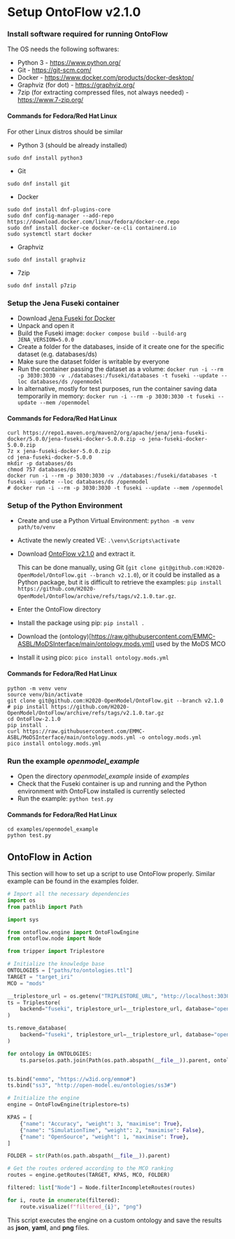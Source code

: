 # Setup OntoFlow v2.1.0

### Install software required for running OntoFlow
The OS needs the following softwares:
- Python 3 - https://www.python.org/
- Git - https://git-scm.com/
- Docker - https://www.docker.com/products/docker-desktop/
- Graphviz (for dot) - https://graphviz.org/
- 7zip (for extracting compressed files, not always needed) - https://www.7-zip.org/

#### Commands for Fedora/Red Hat Linux
For other Linux distros should be similar
- Python 3 (should be already installed)
```
sudo dnf install python3
```
- Git
```
sudo dnf install git
```
- Docker
```
sudo dnf install dnf-plugins-core
sudo dnf config-manager --add-repo https://download.docker.com/linux/fedora/docker-ce.repo
sudo dnf install docker-ce docker-ce-cli containerd.io
sudo systemctl start docker
```
- Graphviz
```
sudo dnf install graphviz
```
- 7zip
```
sudo dnf install p7zip
```

### Setup the Jena Fuseki container
- Download [Jena Fuseki for Docker](https://repo1.maven.org/maven2/org/apache/jena/jena-fuseki-docker/5.0.0/jena-fuseki-docker-5.0.0.zip)
- Unpack and open it
- Build the Fuseki image: `docker compose build --build-arg JENA_VERSION=5.0.0`
- Create a folder for the databases, inside of it create one for the specific dataset (e.g. databases/ds)
- Make sure the dataset folder is writable by everyone
- Run the container passing the dataset as a volume: `docker run -i --rm -p 3030:3030 -v ./databases:/fuseki/databases -t fuseki --update --loc databases/ds /openmodel`
- In alternative, mostly for test purposes, run the container saving data temporarily in memory: `docker run -i --rm -p 3030:3030 -t fuseki --update --mem /openmodel`
#### Commands for Fedora/Red Hat Linux
```
curl https://repo1.maven.org/maven2/org/apache/jena/jena-fuseki-docker/5.0.0/jena-fuseki-docker-5.0.0.zip -o jena-fuseki-docker-5.0.0.zip
7z x jena-fuseki-docker-5.0.0.zip
cd jena-fuseki-docker-5.0.0
mkdir -p databases/ds
chmod 757 databases/ds
docker run -i --rm -p 3030:3030 -v ./databases:/fuseki/databases -t fuseki --update --loc databases/ds /openmodel
# docker run -i --rm -p 3030:3030 -t fuseki --update --mem /openmodel
```

### Setup of the Python Environment
- Create and use a Python Virtual Environment: `python -m venv path/to/venv`
- Activate the newly created VE: `.\venv\Scripts\activate`
- Download [OntoFlow v2.1.0](https://github.com/H2020-OpenModel/OntoFlow/tree/v2.1.0) and extract it. 

  This can be done manually, using Git (`git clone git@github.com:H2020-OpenModel/OntoFlow.git --branch v2.1.0`), or it could be installed as a Python package, but it is difficult to retrieve the examples: `pip install https://github.com/H2020-OpenModel/OntoFlow/archive/refs/tags/v2.1.0.tar.gz`.
- Enter the OntoFlow directory
- Install the package using pip: `pip install .`
- Download the (ontology)[https://raw.githubusercontent.com/EMMC-ASBL/MoDSInterface/main/ontology.mods.yml] used by the MoDS MCO
- Install it using pico: `pico install ontology.mods.yml`

#### Commands for Fedora/Red Hat Linux
```
python -m venv venv
source venv/bin/activate
git clone git@github.com:H2020-OpenModel/OntoFlow.git --branch v2.1.0
# pip install https://github.com/H2020-OpenModel/OntoFlow/archive/refs/tags/v2.1.0.tar.gz
cd OntoFlow-2.1.0
pip install .
curl https://raw.githubusercontent.com/EMMC-ASBL/MoDSInterface/main/ontology.mods.yml -o ontology.mods.yml
pico install ontology.mods.yml
```

### Run the example *openmodel_example*
- Open the directory *openmodel_example* inside of *examples*
- Check that the Fuseki container is up and running and the Python environment with OntoFLow installed is currently selected
- Run the example: `python test.py`

#### Commands for Fedora/Red Hat Linux
```
cd examples/openmodel_example
python test.py
```

## OntoFlow in Action
This section will how to set up a script to use OntoFlow properly. Similar example can be found in the examples folder.

```python
# Import all the necessary dependencies
import os
from pathlib import Path

import sys

from ontoflow.engine import OntoFlowEngine
from ontoflow.node import Node

from tripper import Triplestore

# Initialize the knowledge base
ONTOLOGIES = ["paths/to/ontologies.ttl"]
TARGET = "target_iri"
MCO = "mods"

__triplestore_url = os.getenv("TRIPLESTORE_URL", "http://localhost:3030")
ts = Triplestore(
    backend="fuseki", triplestore_url=__triplestore_url, database="openmodel"
)

ts.remove_database(
    backend="fuseki", triplestore_url=__triplestore_url, database="openmodel"
)

for ontology in ONTOLOGIES:
    ts.parse(os.path.join(Path(os.path.abspath(__file__)).parent, ontology), "turtle")


ts.bind("emmo", "https://w3id.org/emmo#")
ts.bind("ss3", "http://open-model.eu/ontologies/ss3#")

# Initialize the engine
engine = OntoFlowEngine(triplestore=ts)

KPAS = [
    {"name": "Accuracy", "weight": 3, "maximise": True},
    {"name": "SimulationTime", "weight": 2, "maximise": False},
    {"name": "OpenSource", "weight": 1, "maximise": True},
]

FOLDER = str(Path(os.path.abspath(__file__)).parent)

# Get the routes ordered according to the MCO ranking
routes = engine.getRoutes(TARGET, KPAS, MCO, FOLDER)

filtered: list["Node"] = Node.filterIncompleteRoutes(routes)

for i, route in enumerate(filtered):
    route.visualize(f"filtered_{i}", "png")
```

This script executes the engine on a custom ontology and save the results as **json**, **yaml**, and **png** files.